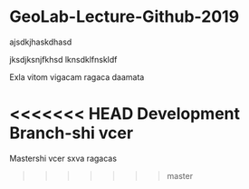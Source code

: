 # GeoLab-Lecture-Github-2019
ajsdkjhaskdhasd

jksdjksnjfkhsd
lknsdklfnskldf


Exla vitom vigacam ragaca daamata


<<<<<<< HEAD
Development Branch-shi vcer
=======

Mastershi vcer sxva ragacas
>>>>>>> master
